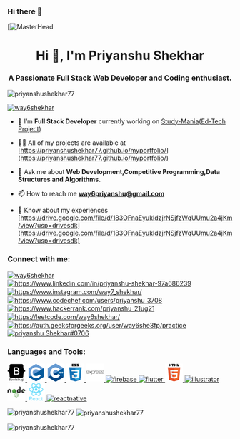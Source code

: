 ### Hi there 👋
<!--
**Priyanshushekhar77/Priyanshushekhar77** is a ✨ _special_ ✨ repository because its `README.md` (this file) appears on your GitHub profile.

Here are some ideas to get you started:

- 🔭 I’m currently working on ...
- 🌱 I’m currently learning ...
- 👯 I’m looking to collaborate on ...
- 🤔 I’m looking for help with ...
- 💬 Ask me about ...
- 📫 How to reach me: ...
- 😄 Pronouns: ...
- ⚡ Fun fact: ...
-->
[![MasterHead](https://previews.123rf.com/images/andreysuslov/andreysuslov1905/andreysuslov190500001/122585893-web-design-and-coding-in-internet-page-development-languages-designer-develops-site-layout-in.jpg
)
<h1 align="center">Hi 👋, I'm Priyanshu Shekhar</h1>
<h3 align="center">A Passionate Full Stack Web Developer and Coding enthusiast.</h3>
<p align="left"> <img src="https://komarev.com/ghpvc/?username=priyanshushekhar77&label=Profile%20views&color=0e75b6&style=flat" alt="priyanshushekhar77" /> </p>

<p align="left"> <a href="https://twitter.com/way6shekhar" target="blank"><img src="https://img.shields.io/twitter/follow/way6shekhar?logo=twitter&style=for-the-badge" alt="way6shekhar" /></a> </p>

- 🔭 I’m **Full Stack Developer** currently working on [Study-Mania(Ed-Tech Project)](https://github.com/Priyanshushekhar77/Study-Mania)


- 👨‍💻 All of my projects are available at [https://priyanshushekhar77.github.io/myportfolio/](https://priyanshushekhar77.github.io/myportfolio/)

- 💬 Ask me about **Web Development,Competitive Programming,Data Structures and Algorithms.**

- 📫 How to reach me **way6priyanshu@gmail.com**

- 📄 Know about my experiences [https://drive.google.com/file/d/183OFnaEyukIdzjrNSjfzWqUUmu2a4jKm/view?usp=drivesdk](https://drive.google.com/file/d/183OFnaEyukIdzjrNSjfzWqUUmu2a4jKm/view?usp=drivesdk)

<h3 align="left">Connect with me:</h3>
<p align="left">
<a href="https://twitter.com/way6shekhar" target="blank"><img align="center" src="https://raw.githubusercontent.com/rahuldkjain/github-profile-readme-generator/master/src/images/icons/Social/twitter.svg" alt="way6shekhar" height="30" width="40" /></a>
<a href="https://linkedin.com/in/https://www.linkedin.com/in/priyanshu-shekhar-97a686239" target="blank"><img align="center" src="https://raw.githubusercontent.com/rahuldkjain/github-profile-readme-generator/master/src/images/icons/Social/linked-in-alt.svg" alt="https://www.linkedin.com/in/priyanshu-shekhar-97a686239" height="30" width="40" /></a>
<a href="https://instagram.com/https://www.instagram.com/way7_shekhar/" target="blank"><img align="center" src="https://raw.githubusercontent.com/rahuldkjain/github-profile-readme-generator/master/src/images/icons/Social/instagram.svg" alt="https://www.instagram.com/way7_shekhar/" height="30" width="40" /></a>
<a href="https://www.codechef.com/users/https://www.codechef.com/users/priyanshu_3708" target="blank"><img align="center" src="https://cdn.jsdelivr.net/npm/simple-icons@3.1.0/icons/codechef.svg" alt="https://www.codechef.com/users/priyanshu_3708" height="30" width="40" /></a>
<a href="https://www.hackerrank.com/https://www.hackerrank.com/priyanshu_21ug21" target="blank"><img align="center" src="https://raw.githubusercontent.com/rahuldkjain/github-profile-readme-generator/master/src/images/icons/Social/hackerrank.svg" alt="https://www.hackerrank.com/priyanshu_21ug21" height="30" width="40" /></a>
<a href="https://www.leetcode.com/https://leetcode.com/way6shekhar/" target="blank"><img align="center" src="https://raw.githubusercontent.com/rahuldkjain/github-profile-readme-generator/master/src/images/icons/Social/leet-code.svg" alt="https://leetcode.com/way6shekhar/" height="30" width="40" /></a>
<a href="https://auth.geeksforgeeks.org/user/https://auth.geeksforgeeks.org/user/way6she3fp/practice" target="blank"><img align="center" src="https://raw.githubusercontent.com/rahuldkjain/github-profile-readme-generator/master/src/images/icons/Social/geeks-for-geeks.svg" alt="https://auth.geeksforgeeks.org/user/way6she3fp/practice" height="30" width="40" /></a>
<a href="https://discord.gg/priyanshu Shekhar#0706" target="blank"><img align="center" src="https://raw.githubusercontent.com/rahuldkjain/github-profile-readme-generator/master/src/images/icons/Social/discord.svg" alt="priyanshu Shekhar#0706" height="30" width="40" /></a>
</p>

<h3 align="left">Languages and Tools:</h3>
<p align="left"> <a href="https://getbootstrap.com" target="_blank" rel="noreferrer"> <img src="https://raw.githubusercontent.com/devicons/devicon/master/icons/bootstrap/bootstrap-plain-wordmark.svg" alt="bootstrap" width="40" height="40"/> </a> <a href="https://www.cprogramming.com/" target="_blank" rel="noreferrer"> <img src="https://raw.githubusercontent.com/devicons/devicon/master/icons/c/c-original.svg" alt="c" width="40" height="40"/> </a> <a href="https://www.w3schools.com/cpp/" target="_blank" rel="noreferrer"> <img src="https://raw.githubusercontent.com/devicons/devicon/master/icons/cplusplus/cplusplus-original.svg" alt="cplusplus" width="40" height="40"/> </a> <a href="https://www.w3schools.com/css/" target="_blank" rel="noreferrer"> <img src="https://raw.githubusercontent.com/devicons/devicon/master/icons/css3/css3-original-wordmark.svg" alt="css3" width="40" height="40"/> </a> <a href="https://expressjs.com" target="_blank" rel="noreferrer"> <img src="https://raw.githubusercontent.com/devicons/devicon/master/icons/express/express-original-wordmark.svg" alt="express" width="40" height="40"/> </a> <a href="https://firebase.google.com/" target="_blank" rel="noreferrer"> <img src="https://www.vectorlogo.zone/logos/firebase/firebase-icon.svg" alt="firebase" width="40" height="40"/> </a> <a href="https://flutter.dev" target="_blank" rel="noreferrer"> <img src="https://www.vectorlogo.zone/logos/flutterio/flutterio-icon.svg" alt="flutter" width="40" height="40"/> </a> <a href="https://www.w3.org/html/" target="_blank" rel="noreferrer"> <img src="https://raw.githubusercontent.com/devicons/devicon/master/icons/html5/html5-original-wordmark.svg" alt="html5" width="40" height="40"/> </a> <a href="https://www.adobe.com/in/products/illustrator.html" target="_blank" rel="noreferrer"> <img src="https://www.vectorlogo.zone/logos/adobe_illustrator/adobe_illustrator-icon.svg" alt="illustrator" width="40" height="40"/> </a> <a href="https://nodejs.org" target="_blank" rel="noreferrer"> <img src="https://raw.githubusercontent.com/devicons/devicon/master/icons/nodejs/nodejs-original-wordmark.svg" alt="nodejs" width="40" height="40"/> </a> <a href="https://reactjs.org/" target="_blank" rel="noreferrer"> <img src="https://raw.githubusercontent.com/devicons/devicon/master/icons/react/react-original-wordmark.svg" alt="react" width="40" height="40"/> </a> <a href="https://reactnative.dev/" target="_blank" rel="noreferrer"> <img src="https://reactnative.dev/img/header_logo.svg" alt="reactnative" width="40" height="40"/> </a> </p>

<p><img align="left" src="https://github-readme-stats.vercel.app/api/top-langs?username=priyanshushekhar77&show_icons=true&locale=en&layout=compact" alt="priyanshushekhar77" /></p>

<p>&nbsp;<img align="center" src="https://github-readme-stats.vercel.app/api?username=priyanshushekhar77&show_icons=true&locale=en" alt="priyanshushekhar77" /></p>

<p><img align="center" src="https://github-readme-streak-stats.herokuapp.com/?user=priyanshushekhar77&" alt="priyanshushekhar77" /></p>
